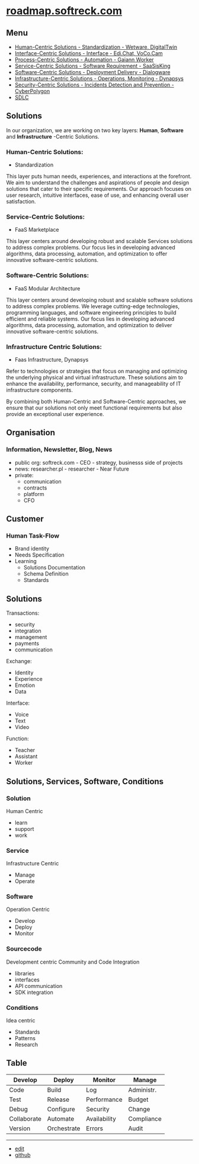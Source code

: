 # [roadmap.softreck.com](http://roadmap.softreck.com)

## Menu
+ [Human-Centric Solutions - Standardization -  Wetware, DigitalTwin](HUMAN.md)
+ [Interface-Centric Solutions - Interface - Edi.Chat, VoCo.Cam](INTERFACE.md)
+ [Process-Centric Solutions - Automation - Gaiann Worker](PROCESS.md)
+ [Service-Centric Solutions - Software Requirement - SaaSisKing](SERVICE.md)
+ [Software-Centric Solutions - Deployment Delivery - Dialogware](SOFTWARE.md)
+ [Infrastructure-Centric Solutions - Operations, Monitoring - Dynapsys](INFRASTRUCTURE.md)
+ [Security-Centric Solutions - Incidents Detection and Prevention - CyberPolygon](SECURITY.md)
+ [SDLC](SDLC.md)

## Solutions

In our organization, we are working on two key layers: **Human**, **Software** and **Infrastructure** -Centric Solutions. 

### Human-Centric Solutions:
- Standardization

This layer puts human needs, experiences, and interactions at the forefront. 
We aim to understand the challenges and aspirations of people and design solutions that cater to their specific requirements. 
Our approach focuses on user research, intuitive interfaces, ease of use, and enhancing overall user satisfaction.


### Service-Centric Solutions:
-  FaaS Marketplace
  
This layer centers around developing robust and scalable Services solutions to address complex problems. 
Our focus lies in developing advanced algorithms, data processing, automation, and optimization to offer innovative software-centric solutions.


### Software-Centric Solutions:
-  FaaS Modular Architecture

This layer centers around developing robust and scalable software solutions to address complex problems. 
We leverage cutting-edge technologies, programming languages, and software engineering principles to build efficient and reliable systems. 
Our focus lies in developing advanced algorithms, data processing, automation, and optimization to deliver innovative software-centric solutions.


### Infrastructure Centric Solutions:
- Faas Infrastructure, Dynapsys
  
Refer to technologies or strategies that focus on managing and optimizing the underlying physical and virtual infrastructure.
These solutions aim to enhance the availability, performance, security, and manageability of IT infrastructure components.

By combining both Human-Centric and Software-Centric approaches, we ensure that our solutions not only meet functional requirements but also provide an exceptional user experience.


## Organisation

### Information, Newsletter, Blog, News

+ public org: softreck.com - CEO - strategy, businesss side of projects 
+ news: researcher.pl - researcher - Near Future
+ private:
  + communication
  + contracts
  + platform
  + CFO





## Customer

### Human Task-Flow

+ Brand identity
+ Needs Specification
+ Learning
  + Solutions Documentation
  + Schema Definition
  + Standards


## Solutions

Transactions:
+ security
+ integration
+ management
+ payments
+ communication

Exchange:
+ Identity
+ Experience
+ Emotion
+ Data

Interface:
+ Voice
+ Text
+ Video

Function:
+ Teacher
+ Assistant
+ Worker


          

## Solutions, Services, Software, Conditions

### Solution
Human Centric

+ learn
+ support
+ work


### Service
Infrastructure Centric

+ Manage
+ Operate

 
### Software
Operation Centric

+ Develop
+ Deploy
+ Monitor 


### Sourcecode
Development centric
Community and Code Integration 

+ libraries
+ interfaces
+ API communication
+ SDK integration


### Conditions
Idea centric

+ Standards
+ Patterns
+ Research


## Table

|   Develop   |   Deploy   |   Monitor   |   Manage   |
|-------------|------------|-------------|------------|
| Code        | Build      | Log         | Administr. |
| Test        | Release    | Performance | Budget     |
| Debug       | Configure  | Security    | Change     |
| Collaborate | Automate   | Availability| Compliance |
| Version     | Orchestrate| Errors      | Audit      |


---

+ [edit](https://github.com/softreck-com/roadmap/edit/main/README.md)
+ [github](https://github.com/softreck-com/roadmap/)
